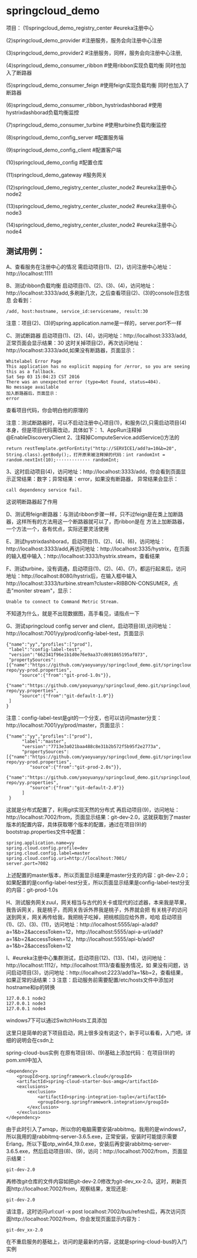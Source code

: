 # springcloud_demo

项目：
(1)springcloud_demo_registry_center #eureka注册中心

(2)springcloud_demo_provider #注册服务，服务会向注册中心注册

(3)springcloud_demo_provider2 #注册服务，同样，服务会向注册中心注册,

(4)springcloud_demo_consumer_ribbon #使用ribbon实现负载均衡 同时也加入了断路器

(5)springcloud_demo_consumer_feign #使用feign实现负载均衡 同时也加入了断路器

(6)springcloud_demo_consumer_ribbon_hystrixdashborad #使用hystrixdashborad负载均衡监控

(7)springcloud_demo_consumer_turbine #使用turbine负载均衡监控

(8)springcloud_demo_config_server #配置服务端

(9)springcloud_demo_config_client #配置客户端

(10)springcloud_demo_config #配置仓库

(11)springcloud_demo_gateway #服务网关

(12)springcloud_demo_registry_center_cluster_node2 #eureka注册中心 node2

(13)springcloud_demo_registry_center_cluster_node2 #eureka注册中心 node3

(14)springcloud_demo_registry_center_cluster_node2 #eureka注册中心 node4

## 测试用例：
A、查看服务在注册中心的情况
   需启动项目(1)、(2)，访问注册中心地址：http://localhost:1111
   
B、测试ribbon负载均衡
   启动项目(1)、(2)、(3)、(4)，访问地址：http://localhost:3333/add,多刷新几次，之后查看项目(2)、(3)的console日志信息
   会看到：
   ```
   /add, host:hostname, service_id:servicename, result:30
   ```
   注意：项目(2)、(3)的spring.application.name是一样的，server.port不一样

C、测试断路器
   启动项目(1)、(2)、(4)，访问地址：http://localhost:3333/add,正常页面会显示结果：30
   这时关掉项目(2)，再次访问地址：http://localhost:3333/add,如果没有断路器，页面显示：
   ```
   Whitelabel Error Page
   This application has no explicit mapping for /error, so you are seeing this as a fallback.
   Sat Sep 03 15:04:23 CST 2016
   There was an unexpected error (type=Not Found, status=404).
   No message available
   加入断路器后，页面显示：
   error
   ```
   查看项目代码，你会明白他的原理的
   
   注意：测试断路器时，可以不启动注册中心项目(1)，和服务(2),只需启动项目(4)本身，但是项目代码需改动，具体如下：
   1、AppRun注释掉@EnableDiscoveryClient
   2、注释掉ComputeService.addService()方法的
   ```
   return restTemplate.getForEntity("http://SERVICE1/add?a=10&b=20",
   String.class).getBody();，打开原来被注释掉的代码：int randomInt = random.nextInt(10);············· randomInt;
   ```
   3、这时启动项目(4)，访问地址：http://localhost:3333/add，你会看到页面显示正常结果：数字；异常结果：error，如果没有断路器，
   异常结果会显示：
    
   ``` 
   call dependency service fail.
   ```
   这说明断路器起了作用
   
D、测试用feign断路器：与测试ribbon步骤一样，只不过feign是在类上加断路器，这样所有的方法用这一个断路器就可以了，而ribbon是在
   方法上加断路器，一个方法一个，各有优点，实际还要灵活使用
   
E、测试hystrixdashborad，启动项目(1)、(2)、(4)、(6)，访问地址：http://localhost:3333/add,再访问地址：http://localhost:3335/hystrix，在页面的输入框中输入：http://localhost:3333/hystrix.stream，查看结果

F、测试turbine，没有调通，启动项目(1)、(2)、(4)、(7)，都运行起来后，访问地址：http://localhost:8080/hystrix后，在输入框中输入
   http://localhost:3333/turbine.stream?cluster=RIBBON-CONSUMER，点击"moniter stream"，显示：
   ```
   Unable to connect to Command Metric Stream.
   ```
   不知道为什么，就是不出现数据图，高手看见，请指点一下

G、测试springcloud config server and client，启动项目(8),访问地址：http://localhost:7001/yy/prod/config-label-test，页面显示
   ```
   {"name":"yy","profiles":["prod"],
   	"label":"config-label-test",
   	"version":"662341f96e1b1d0e76e9aa37cd691865195af073",
   	"propertySources":[{"name":"https://github.com/yaoyuanyy/springcloud_demo.git/springcloud_demo_config/config-repo/yy-prod.properties",
   		"source":{"from":"git-prod-1.0s"}},
   		{"name":"https://github.com/yaoyuanyy/springcloud_demo.git/springcloud_demo_config/config-repo/yy.properties",
   		"source":{"from":"git-default-1.0"}}
   	]
   }
   ```
   注意：config-label-test是git的一个分支，也可以访问master分支：http://localhost:7001/yy/prod/master，页面显示：
  
   ```
   {"name":"yy","profiles":["prod"],
    	 "label":"master",
    	 "version":"7713e3a021baa488c8e31b2b572f5b95f2e2773a",
    	 "propertySources":[{"name":"https://github.com/yaoyuanyy/springcloud_demo.git/springcloud_demo_config/config-repo/yy-prod.properties",
    	 	"source":{"from":"git-prod-2.0s"}},
    	 	{"name":"https://github.com/yaoyuanyy/springcloud_demo.git/springcloud_demo_config/config-repo/yy.properties",
    	 	"source":{"from":"git-default-2.0"}}
    	 ]
    }
   ```
   这就是分布式配置了，利用git实现天然的分布式
   再启动项目(9)，访问地址：http://localhost:7002/from，页面显示结果：git-dev-2.0，这就获取到了master版本的配置内容，具体获取哪个版本的配置，通过在项目(9)的bootstrap.properties文件中配置：
   ```
   spring.application.name=yy  
   spring.cloud.config.profile=dev
   spring.cloud.config.label=master
   spring.cloud.config.uri=http://localhost:7001/
   server.port=7002
   ```
   上述配置的master版本，所以页面显示结果是master分支的内容：git-dev-2.0；如果配置的是config-label-test分支，所以页面显示结果是config-label-test分支的内容：git-prod-1.0s
   
H、测试服务网关zuul，网关相当与古代的关卡或现代的过滤器，本来我是苹果，我告诉网关，我是桃子，而网关告诉外界我是桃子，外界就会把    有关桃子的访问送到网关，网关再传给我，我把桃子吃掉，把桃核回应给外界，哈哈
   启动项目(1)、(2)、(3)、(11)，访问地址：http://localhost:5555/api-a/add?a=1&b=2&accessToken=12，http://localhost:5555/api-a-url/add?a=1&b=2&accessToken=12，http://localhost:5555/api-b/add?a=1&b=2&accessToken=12

I、#eureka注册中心集群测试，启动项目(12)、(13)、(14)，访问地址：http://localhost:1112/，http://localhost:1113/查看服务情况，如    果没有问题，访问启动项目(3)，访问地址：http://localhost:2223/add?a=1&b=2，查看结果，如果正常的话结果：3
   注意：启动服务前需要配置/etc/hosts文件中添加对hostname和ip的转换
   ```
   127.0.0.1 node2  
   127.0.0.1 node3 
   127.0.0.1 node4 
   ```
   windows7下可以通过SwitchHosts工具添加
   
这里只是简单的说下项目启动，网上很多没有说这个，新手可以看看，入门吧，详细的说明会在csdn上

spring-cloud-bus实例
在原有项目(8)、(9)基础上添加代码：
在项目(9)的pom.xml中加入
```
<dependency>
	<groupId>org.springframework.cloud</groupId>
	<artifactId>spring-cloud-starter-bus-amqp</artifactId>
	<exclusions>
		<exclusion>
			<artifactId>spring-integration-tuple</artifactId>
			<groupId>org.springframework.integration</groupId>
		</exclusion>
	</exclusions>
</dependency>
```
由于此时引入了amqp，所以你的电脑需要安装rabbitmq，我用的是windows7，所以我用的是rabbitmq-server-3.6.5.exe，正常安装，安装时可能提示需要Erlang，所以下载otp_win64_19.0.exe，安装后再安装rabbitmq-server-3.6.5.exe，然后启动项目(8)、(9)，访问：http://localhost:7002/from，页面显示结果：
```
git-dev-2.0
``` 
再修改git仓库的文件内容如把git-dev-2.0修改为git-dev_xx-2.0。这时，刷新页面http://localhost:7002/from，观察结果，发现还是:
```
git-dev-2.0
```
请注意，这时访问url:curl -x post localhost:7002/bus/refresh后，再次访问页面http://localhost:7002/from，你会发现页面显示内容为：
```
git-dev_xx-2.0
```
在不重启服务的基础上，访问的是最新的内容，这就是spring-cloud-bus的入门实例
